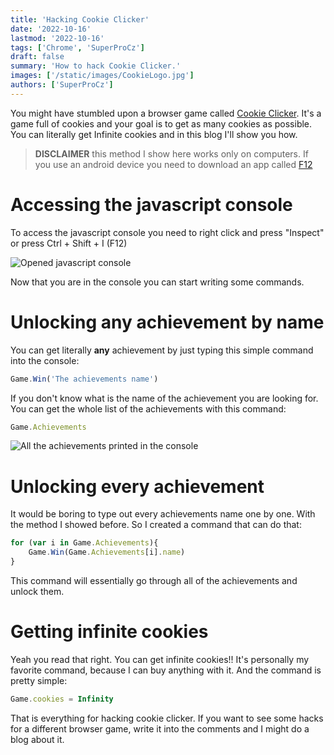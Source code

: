 ```yaml
---
title: 'Hacking Cookie Clicker'
date: '2022-10-16'
lastmod: '2022-10-16'
tags: ['Chrome', 'SuperProCz']
draft: false
summary: 'How to hack Cookie Clicker.'
images: ['/static/images/CookieLogo.jpg']
authors: ['SuperProCz']
---
```

You might have stumbled upon a browser game called [Cookie Clicker](https://orteil.dashnet.org/cookieclicker/). It's a game full of cookies and your goal is to get as many cookies as possible. You can literally get Infinite cookies and in this blog I'll show you how.

> **DISCLAIMER** this method I show here works only on computers. If you use an android device you need to download an app called [F12](https://play.google.com/store/apps/details?id=com.asfmapps.f12 "Link to the app")

# Accessing the javascript console
To access the javascript console you need to right click and press "Inspect" or press Ctrl + Shift + I (F12)

![Opened javascript console](/static/images/CookieConsole.png "Opened console")

Now that you are in the console you can start writing some commands.

# Unlocking any achievement by name

You can get literally **any** achievement by just typing this simple command into the console:
```javascript
Game.Win('The achievements name')
```
If you don't know what is the name of the achievement you are looking for. You can get the whole list of the achievements with this command:
```javascript
Game.Achievements
```
![All the achievements printed in the console](/static/images/CookieAchievements.png "All of the achievements printed out")

# Unlocking every achievement
It would be boring to type out every achievements name one by one. With the method I showed before. So I created a command that can do that:
```javascript
for (var i in Game.Achievements){
    Game.Win(Game.Achievements[i].name)
}
```
This command will essentially go through all of the achievements and unlock them.

# Getting infinite cookies
Yeah you read that right. You can get infinite cookies!! It's personally my favorite command, because I can buy anything with it. And the command is pretty simple:
```javascript
Game.cookies = Infinity
```

That is everything for hacking cookie clicker. If you want to see some hacks for a different browser game, write it into the comments and I might do a blog about it.
